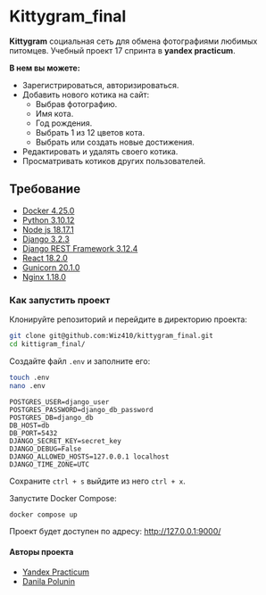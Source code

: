 # Kittygram_final

**Kittygram** социальная сеть для обмена фотографиями любимых питомцев. Учебный проект 17 спринта в **yandex practicum**.

**В нем вы можете:**

- Зарегистрироваться, авторизироваться.
- Добавить нового котика на сайт:
    - Выбрав фотографию.
    - Имя кота.
    - Год рождения.
    - Выбрать 1 из 12 цветов кота.
    - Выбрать или создать новые достижения.
- Редактировать и удалять своего котика.
- Просматривать котиков других пользователей.

## Требование

- [Docker 4.25.0](https://www.docker.com/)
- [Python 3.10.12](https://docs.python.org/release/3.10.12/)
- [Node js 18.17.1](https://nodejs.org/en/blog/release/v18.17.1)
- [Django 3.2.3](https://www.djangoproject.com/)
- [Django REST Framework 3.12.4](https://www.django-rest-framework.org/)
- [React 18.2.0](https://legacy.reactjs.org/docs/getting-started.html)
- [Gunicorn 20.1.0](https://docs.gunicorn.org/en/20.1.0/)
- [Nginx 1.18.0](https://nginx.org/en/docs/)

### Как запустить проект

Клонируйте репозиторий и перейдите в директорию проекта:
```bash
git clone git@github.com:Wiz410/kittygram_final.git
cd kittigram_final/
```

Создайте файл `.env` и заполните его:
```bash
touch .env
nano .env
```

```env
POSTGRES_USER=django_user
POSTGRES_PASSWORD=django_db_password
POSTGRES_DB=django_db
DB_HOST=db
DB_PORT=5432
DJANGO_SECRET_KEY=secret_key
DJANGO_DEBUG=False
DJANGO_ALLOWED_HOSTS=127.0.0.1 localhost
DJANGO_TIME_ZONE=UTC
```
Сохраните `ctrl + s` выйдите из него `ctrl + x`.

Запустите Docker Compose:
```bash
docker compose up
```

Проект будет доступен по адресу: http://127.0.0.1:9000/

#### Авторы проекта

- [Yandex Practicum](https://github.com/yandex-praktikum)
- [Danila Polunin](https://github.com/Wiz410)